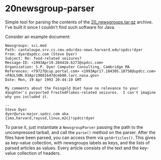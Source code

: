# 20newsgroup-parser

Simple tool for parsing the contents of the [20_newsgroups.tar.gz](https://archive.ics.uci.edu/ml/datasets/Twenty+Newsgroups) archive.
I've built it since I couldn't find such software for Java.

Consider an example document:

    Newsgroups: sci.med
    Path: cantaloupe.srv.cs.cmu.edu!das-news.harvard.edu!spdcc!dyer
    From: dyer@spdcc.com (Steve Dyer)
    Subject: Re: food-related seizures?
    Message-ID: <1993Apr19.204410.6273@spdcc.com>
    Organization: S.P. Dyer Computer Consulting, Cambridge MA
    References: <79727@cup.portal.com> <1993Apr17.184305.18758@spdcc.com> <PAULSON.93Apr19081647@cmb00.larc.nasa.gov>
    Date: Mon, 19 Apr 1993 20:44:10 GMT

    My comments about the Feingold Diet have no relevance to your
    daughter's purported FrostedFlakes-related seizures.  I can't imagine
    why you included it.

    --
    Steve Dyer
    dyer@ursa-major.spdcc.com aka {ima,harvard,rayssd,linus,m2c}!spdcc!dyer

To parse it, just instantiate a `NewsgroupParser` passing the path to the uncompressed tarball, and call the `parse()` method on the parser.
After the files have been parsed, you can access them via `getArticles()`.
This gives as key-value collection, with newsgroups labels as keys, and the lists of parsed articles as values.
Every article consists of the text and the key-value collection of headers.